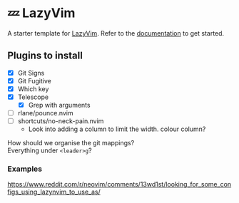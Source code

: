 # 💤 LazyVim

A starter template for [LazyVim](https://github.com/LazyVim/LazyVim).
Refer to the [documentation](https://lazyvim.github.io/installation) to get started.

## Plugins to install

- [x] Git Signs
- [x] Git Fugitive
- [x] Which key
- [x] Telescope
  - [x] Grep with arguments
- [ ] rlane/pounce.nvim
- [ ] shortcuts/no-neck-pain.nvim
    - Look into adding a column to limit the width. colour column?

How should we organise the git mappings?  
Everything under `<leader>g`?  

### Examples 

https://www.reddit.com/r/neovim/comments/13wd1st/looking_for_some_configs_using_lazynvim_to_use_as/

